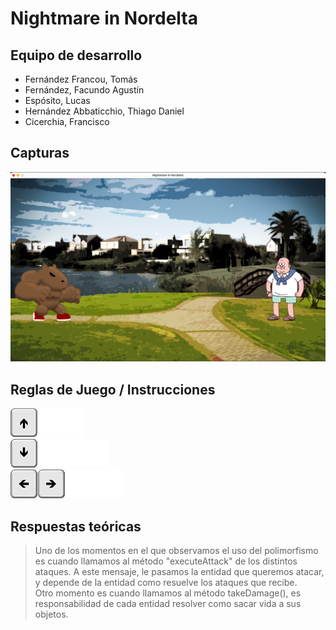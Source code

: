# Nightmare in Nordelta

## Equipo de desarrollo

- Fernández Francou, Tomás
- Fernández, Facundo Agustín
- Espósito, Lucas
- Hernández Abbaticchio, Thiago Daniel
- Cicerchia, Francisco

## Capturas

![screenshot1](screenshots/Screenshot2.png)

## Reglas de Juego / Instrucciones

![upArrow](KeyboardAssigments/upArrowAssigment.png)</br>
![downArrow](KeyboardAssigments/downArrowAssigment.png)</br>
![sideArrows](KeyboardAssigments/sideArrowsAssigment.png)</br>

## Respuestas teóricas

> Uno de los momentos en el que observamos el uso del polimorfismo es cuando llamamos al método "executeAttack" de los distintos ataques. A este mensaje, le pasamos la entidad que queremos atacar, y depende de la entidad como resuelve los ataques que recibe.  
> Otro momento es cuando llamamos al método takeDamage(), es responsabilidad de cada entidad resolver como sacar vida a sus objetos.  
